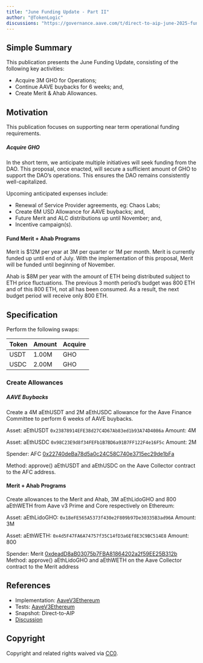 ```yaml
---
title: "June Funding Update - Part II"
author: "@TokenLogic"
discussions: "https://governance.aave.com/t/direct-to-aip-june-2025-funding-update/22352/2"
---
```


## Simple Summary

This publication presents the June Funding Update, consisting of the following key activities:

- Acquire 3M GHO for Operations;
- Continue AAVE buybacks for 6 weeks; and,
- Create Merit & Ahab Allowances.

## Motivation

This publication focuses on supporting near term operational funding requirements.

##### Acquire GHO

In the short term, we anticipate multiple initiatives will seek funding from the DAO. This proposal, once enacted, will secure a sufficient amount of GHO to support the DAO’s operations. This ensures the DAO remains consistently well-capitalized.

Upcoming anticipated expenses include:

- Renewal of Service Provider agreements, eg: Chaos Labs;
- Create 6M USD Allowance for AAVE buybacks; and,
- Future Merit and ALC distributions up until November; and,
- Incentive campaign(s).

#### Fund Merit + Ahab Programs

Merit is $12M per year at 3M per quarter or 1M per month. Merit is currently funded up until end of July. With the implementation of this proposal, Merit will be funded until beginning of November.

Ahab is $8M per year with the amount of ETH being distributed subject to ETH price fluctuations. The previous 3 month period’s budget was 800 ETH and of this 800 ETH, not all has been consumed. As a result, the next budget period will receive only 800 ETH.

## Specification

Perform the following swaps:

| Token | Amount | Acquire |
| ----- | ------ | ------- |
| USDT  | 1.00M  | GHO     |
| USDC  | 2.00M  | GHO     |

### Create Allowances

##### AAVE Buybacks

Create a 4M aEthUSDT and 2M aEthUSDC allowance for the Aave Finance Committee to perform 6 weeks of AAVE buybacks.

Asset: aEthUSDT `0x23878914EFE38d27C4D67Ab83ed1b93A74D4086a`
Amount: 4M

Asset: aEthUSDC `0x98C23E9d8f34FEFb1B7BD6a91B7FF122F4e16F5c`
Amount: 2M

Spender: AFC [0x22740deBa78d5a0c24C58C740e3715ec29de1bFa](https://etherscan.io/address/0x22740deBa78d5a0c24C58C740e3715ec29de1bFa)

Method: approve() aEthUSDT and aEthUSDC on the Aave Collector contract to the AFC address.

#### Merit + Ahab Programs

Create allowances to the Merit and Ahab, 3M aEthLidoGHO and 800 aEthWETH from Aave v3 Prime and Core respectively on Ethereum:

Asset: aEthLidoGHO: `0x18eFE565A5373f430e2F809b97De30335B3ad96A`
Amount: 3M

Asset: aEthWETH: `0x4d5F47FA6A74757f35C14fD3a6Ef8E3C9BC514E8`
Amount: 800

Spender: Merit [0xdeadD8aB03075b7FBA81864202a2f59EE25B312b](https://etherscan.io/address/0xdeadD8aB03075b7FBA81864202a2f59EE25B312b)
Method: approve() aEthLidoGHO and aEthWETH on the Aave Collector contract to the Merit address

## References

- Implementation: [AaveV3Ethereum](https://github.com/bgd-labs/aave-proposals-v3/blob/f0b30ad01957a4c764ae8a850523c15243d06d53/src/20250616_AaveV3Ethereum_JuneFundingUpdate/AaveV3Ethereum_JuneFundingUpdate_20250616.sol)
- Tests: [AaveV3Ethereum](https://github.com/bgd-labs/aave-proposals-v3/blob/f0b30ad01957a4c764ae8a850523c15243d06d53/src/20250616_AaveV3Ethereum_JuneFundingUpdate/AaveV3Ethereum_JuneFundingUpdate_20250616.t.sol)
- Snapshot: Direct-to-AIP
- [Discussion](https://governance.aave.com/t/direct-to-aip-june-2025-funding-update/22352/2)

## Copyright

Copyright and related rights waived via [CC0](https://creativecommons.org/publicdomain/zero/1.0/).

